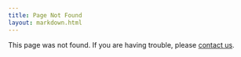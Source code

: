 ```yaml
---
title: Page Not Found
layout: markdown.html
---
```


This page was not found.  If you are having trouble, please [contact us](/contact).

